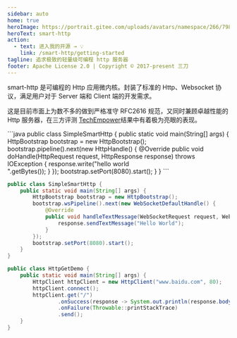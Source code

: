 ```yaml
---
sidebar: auto
home: true
heroImage: https://portrait.gitee.com/uploads/avatars/namespace/266/798143_smartboot_1578989513.png!avatar100
heroText: smart-http
action:
  - text: 进入我的开源 → 💡
    link: /smart-http/getting-started
tagline: 追求极致的轻量级可编程 http 服务器
footer: Apache License 2.0 | Copyright © 2017-present 三刀
---
```


smart-http 是可编程的 Http 应用微内核。封装了标准的 Http、Websocket 协议，满足用户对于 Server 端和 Client 端的开发需求。

这是目前市面上为数不多的做到严格准守 RFC2616 规范，又同时兼顾卓越性能的 Http 服务器，在三方评测 [TechEmpower](https://www.techempower.com/benchmarks/#section=data-r20&hw=ph&test=plaintext&l=zik0vz-sf)结果中有着极为亮眼的表现。

<CodeGroup>
<CodeGroupItem title="http server" active>
```java
public class SimpleSmartHttp {
    public static void main(String[] args) {
        HttpBootstrap bootstrap = new HttpBootstrap();
        bootstrap.pipeline().next(new HttpHandle() {
            @Override
            public void doHandle(HttpRequest request, HttpResponse response) throws IOException {
                response.write("hello world<br/>".getBytes());
            }
        });
        bootstrap.setPort(8080).start();
    }
}
```
</CodeGroupItem>
<CodeGroupItem title="websocket server">

```java
public class SimpleSmartHttp {
    public static void main(String[] args) {
        HttpBootstrap bootstrap = new HttpBootstrap();
        bootstrap.wsPipeline().next(new WebSocketDefaultHandle() {
            @Override
            public void handleTextMessage(WebSocketRequest request, WebSocketResponse response, String data) {
                response.sendTextMessage("Hello World");
            }
        });
        bootstrap.setPort(8080).start();
    }
}
```
</CodeGroupItem>
<CodeGroupItem title="http client"> 

```java
public class HttpGetDemo {
    public static void main(String[] args) {
        HttpClient httpClient = new HttpClient("www.baidu.com", 80);
        httpClient.connect();
        httpClient.get("/")
                .onSuccess(response -> System.out.println(response.body()))
                .onFailure(Throwable::printStackTrace)
                .send();
    }
}
```
</CodeGroupItem>
</CodeGroup>
